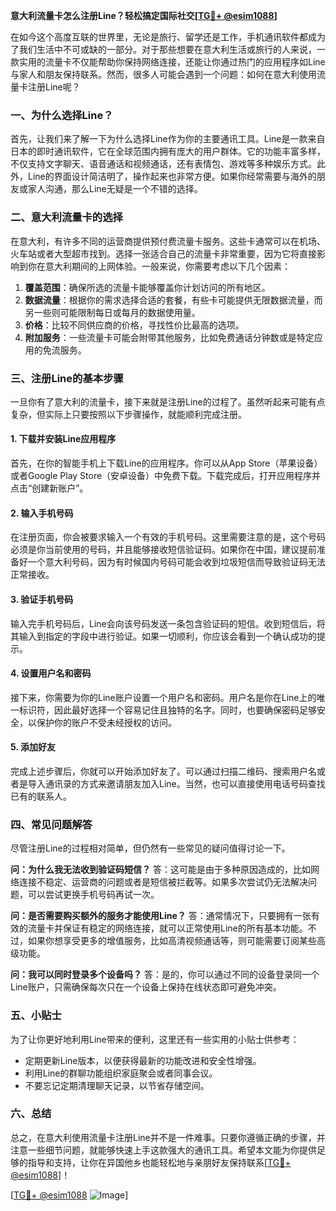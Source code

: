 **意大利流量卡怎么注册Line？轻松搞定国际社交[[TG💪+ @esim1088](https://t.me/s/esim1088)]**

在如今这个高度互联的世界里，无论是旅行、留学还是工作，手机通讯软件都成为了我们生活中不可或缺的一部分。对于那些想要在意大利生活或旅行的人来说，一款实用的流量卡不仅能帮助你保持网络连接，还能让你通过热门的应用程序如Line与家人和朋友保持联系。然而，很多人可能会遇到一个问题：如何在意大利使用流量卡注册Line呢？

### 一、为什么选择Line？
首先，让我们来了解一下为什么选择Line作为你的主要通讯工具。Line是一款来自日本的即时通讯软件，它在全球范围内拥有庞大的用户群体。它的功能丰富多样，不仅支持文字聊天、语音通话和视频通话，还有表情包、游戏等多种娱乐方式。此外，Line的界面设计简洁明了，操作起来也非常方便。如果你经常需要与海外的朋友或家人沟通，那么Line无疑是一个不错的选择。

### 二、意大利流量卡的选择
在意大利，有许多不同的运营商提供预付费流量卡服务。这些卡通常可以在机场、火车站或者大型超市找到。选择一张适合自己的流量卡非常重要，因为它将直接影响到你在意大利期间的上网体验。一般来说，你需要考虑以下几个因素：

1. **覆盖范围**：确保所选的流量卡能够覆盖你计划访问的所有地区。
2. **数据流量**：根据你的需求选择合适的套餐，有些卡可能提供无限数据流量，而另一些则可能限制每日或每月的数据使用量。
3. **价格**：比较不同供应商的价格，寻找性价比最高的选项。
4. **附加服务**：一些流量卡可能会附带其他服务，比如免费通话分钟数或是特定应用的免流服务。

### 三、注册Line的基本步骤
一旦你有了意大利的流量卡，接下来就是注册Line的过程了。虽然听起来可能有点复杂，但实际上只要按照以下步骤操作，就能顺利完成注册。

#### 1. 下载并安装Line应用程序
首先，在你的智能手机上下载Line的应用程序。你可以从App Store（苹果设备）或者Google Play Store（安卓设备）中免费下载。下载完成后，打开应用程序并点击“创建新账户”。

#### 2. 输入手机号码
在注册页面，你会被要求输入一个有效的手机号码。这里需要注意的是，这个号码必须是你当前使用的号码，并且能够接收短信验证码。如果你在中国，建议提前准备好一个意大利号码，因为有时候国内号码可能会收到垃圾短信而导致验证码无法正常接收。

#### 3. 验证手机号码
输入完手机号码后，Line会向该号码发送一条包含验证码的短信。收到短信后，将其输入到指定的字段中进行验证。如果一切顺利，你应该会看到一个确认成功的提示。

#### 4. 设置用户名和密码
接下来，你需要为你的Line账户设置一个用户名和密码。用户名是你在Line上的唯一标识符，因此最好选择一个容易记住且独特的名字。同时，也要确保密码足够安全，以保护你的账户不受未经授权的访问。

#### 5. 添加好友
完成上述步骤后，你就可以开始添加好友了。可以通过扫描二维码、搜索用户名或者是导入通讯录的方式来邀请朋友加入Line。当然，也可以直接使用电话号码查找已有的联系人。

### 四、常见问题解答
尽管注册Line的过程相对简单，但仍然有一些常见的疑问值得讨论一下。

**问：为什么我无法收到验证码短信？**
答：这可能是由于多种原因造成的，比如网络连接不稳定、运营商的问题或者是短信被拦截等。如果多次尝试仍无法解决问题，可以尝试更换手机号码再试一次。

**问：是否需要购买额外的服务才能使用Line？**
答：通常情况下，只要拥有一张有效的流量卡并保证有稳定的网络连接，就可以正常使用Line的所有基本功能。不过，如果你想享受更多的增值服务，比如高清视频通话等，则可能需要订阅某些高级功能。

**问：我可以同时登录多个设备吗？**
答：是的，你可以通过不同的设备登录同一个Line账户，只需确保每次只在一个设备上保持在线状态即可避免冲突。

### 五、小贴士
为了让你更好地利用Line带来的便利，这里还有一些实用的小贴士供参考：

- 定期更新Line版本，以便获得最新的功能改进和安全性增强。
- 利用Line的群聊功能组织家庭聚会或者同事会议。
- 不要忘记定期清理聊天记录，以节省存储空间。

### 六、总结
总之，在意大利使用流量卡注册Line并不是一件难事。只要你遵循正确的步骤，并注意一些细节问题，就能够快速上手这款强大的通讯工具。希望本文能为你提供足够的指导和支持，让你在异国他乡也能轻松地与亲朋好友保持联系[[TG💪+ @esim1088](https://t.me/s/esim1088)]！

[[TG💪+ @esim1088](https://t.me/s/esim1088) ![Image](https://i.postimg.cc/4NQfJmqS/Snipaste-2025-05-13-00-14-12.png)]